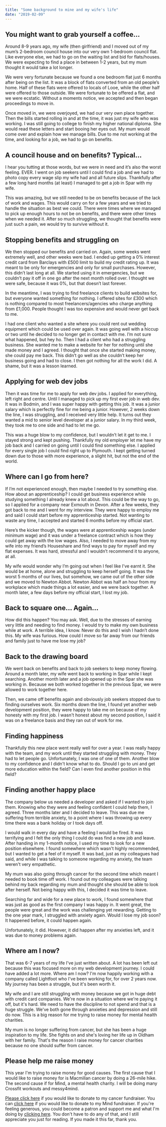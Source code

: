 ```yaml
---
title: "Some background to mine and my wife's life"
date: "2019-02-09"
---
```


## You might want to grab yourself a coffee…

Around 8-9 years ago, my wife (then girlfriend) and I moved out of my mum’s 2-bedroom council house into our very own 1-bedroom council flat. Like everyone else, we had to go on the waiting list and bid for flats/houses. We were expecting to find a place in between 1-2 years, but my mum thought it would take a lot longer.

We were very fortunate because we found a one bedroom flat just 6 months after being on the list. It was a block of flats converted from an old people’s home. Half of these flats were offered to locals of Looe, while the other half were offered to those outside. We were fortunate to be offered a flat, and we were ecstatic. Without a moments notice, we accepted and then began proceedings to move in.

Once moved in, we were overjoyed, we had our very own place together. Then the bills started rolling in and at the time, it was just my wife who was working. I was still going to college to finish my higher national diploma. She would read these letters and start booing her eyes out. My mum would come over and explain how we manage bills. Due to me not working at the time, and looking for a job, we had to go on benefits.

## A council house and on benefits? Typical...

I hear you tutting at those words, but we were in need and it’s also the worst feeling. EVER. I went on job seekers until I could find a job and we had to photo copy every wage slip my wife had and all future slips. Thankfully after a few long hard months (at least) I managed to get a job in Spar with my wife.

This was amazing, but we still needed to be on benefits because of the lack of work and wages. This would carry on for a few years and we tried to handle the situation as best we could. There were times where we managed to pick up enough hours to not be on benefits, and there were other times when we needed it. After so much struggling, we thought that benefits were just such a pain, we would try to survive without it.

## Stopping benefits and struggling on

We then stopped our benefits and carried on. Again, some weeks went extremely well, and other weeks were bad. I ended up getting a 0% interest credit card from Barclays with £500 limit to build my credit rating up. It was meant to be only for emergencies and only for small purchases. However, this didn’t last long at all. We started using it in emergencies, but we couldn’t pay it off in one go after the next month rolled over. I thought we were safe, because it was 0%, but that doesn’t last forever.

In the meantime, I was trying to find freelance clients to build websites for, but everyone wanted something for nothing. I offered sites for £300 which is nothing compared to most freelancers/agencies who charge anything from £1,000. People thought I was too expensive and would never get back to me.

I had one client who wanted a site where you could rent out wedding equipment which could be used over again. It was going well with a hiccup or two until he decided to no longer get in contact with me. I’m not sure what happened, but hey ho. Then I had a client who had a struggling business. She wanted me to make a website for her for nothing until she made money and I agreed. I thought that once she started making money, she could pay me back. This didn’t go well as she couldn’t keep her business going and had to close. I then got nothing for all the work I did. A shame, but it was a lesson learned.

## Applying for web dev jobs

Then it was time for me to apply for web dev jobs. I applied for everything, left right and centre. Until I managed to pick up my first ever job in web dev. It was in Bodmin, and I was super happy with getting this job. It was a junior salary which is perfectly fine for me being a junior. However, 2 weeks down the line, I was struggling, and I received very little help. It turns out they wanted a mid to senior level developer at a junior salary. In my third week, they took me to one side and had to let me go.

This was a huge blow to my confidence, but I wouldn’t let it get to me. I stayed strong and kept pushing. Thankfully my old employer let me have my job back and I carried on going until I could find something else. I applied for every single job I could find right up to Plymouth. I kept getting turned down due to those with more experience, a slight hit, but not the end of the world.

## Where can I go from here?

If I’m not experienced enough, then maybe I needed to try something else. How about an apprenticeship? I could get business experience while studying something I already knew a lot about. This could be the way to go, so I applied for a company near Exmouth in Devon. After a few weeks, they got back to me and I went for my interview. They were happy to employ me and said I could start before my apprenticeship started. Not wanting to waste any time, I accepted and started 6 months before my official start.

Here’s the kicker though, the wages were at apprenticeship wages (under minimum wage) and it was under a freelance contract which is how they could get away with the low wages. Also, I needed to move away from my wife into my friend’s Houseshare and find ways to pay for myself and my flat expenses. It was hard, stressful and I wouldn’t recommend it to anyone, at all.

My wife would wonder why I’m going out when I feel like I’ve earnt it. She would be at home, alone and struggling to keep herself going. It was the worst 5 months of our lives, but somehow, we came out of the other side and we moved to Newton Abbot. Newton Abbot was half an hour from my workplace which made things a lot easier, and we were back together. A month later, a few days before my official start, I lost my job.

## Back to square one... Again...

How did this happen? You may ask. Well, due to the stresses of earning very little and needing to find money. I would try to make my own business while at work. A terrible idea, I know. Never do this and I wish I hadn’t done this. My wife was furious. How could I move so far away from our friends and family just to have me lose my job?

## Back to the drawing board

We went back on benefits and back to job seekers to keep money flowing. Around a month later, my wife went back to working in Spar while I kept searching. Another month later and a job opened up in the Spar she was working in. Because we both worked together in the previous Spar, we were allowed to work together here.

Then, we came off benefits again and obviously job seekers stopped due to finding ourselves work. Six months down the line, I found yet another web development position, they were happy to take me on because of my honesty with my first job. I wasn't honest about my second position, I said it was on a freelance basis and they ran out of work for me.

## Finding happiness

Thankfully this new place went really well for over a year. I was really happy with the team, and my work until they started struggling with money. They had to let people go. Unfortunately, I was one of one of them. Another blow to my confidence and I didn't know what to do. Should I go to uni and get more education within the field? Can I even find another position in this field?

## Finding another happy place

The company below us needed a developer and asked if I wanted to join them. Knowing who they were and feeling confident I could help them, I agreed. Three months later and I decided to leave. This was due me suffering from terrible anxiety, to a point where I was throwing up every time there was a bank holiday or I took days off.

I would walk in every day and have a feeling I would be fired. It was terrifying and I felt the only thing I could do was find a new job and leave. After handing in my 1-month notice, I used my time to look for a new position elsewhere. I found somewhere which wasn't highly recommended, but I wanted to get a feel of it myself. It was bad, just as my colleagues had said, and while I was talking to someone regarding my anxiety, the team weren't very empathetic.

My mum was also going through cancer for the second time which meant I needed to book time off work. I found out my colleagues were talking behind my back regarding my mum and thought she should be able to look after herself. Not being happy with this, I decided it was time to leave.

Searching far and wide for a new place to work, I found somewhere that was just as good as the first company I was happy in. It went great, the people were great and the work was challenging yet rewarding. Getting to the one year mark, I struggled with anxiety again. Would I lose my job soon? It happened before, it could happen again.

Unfortunately, it did. However, it did happen after my anxieties left, and it was due to money problems again.

## Where am I now?

That was 6-7 years of my life I've just written about. A lot has been left out because this was focused more on my web development journey. I could have added a lot more. Where am I now? I'm now happily working with a company called Lightfoot who I've been working for, for over 2 years now. My journey has been a struggle, but it's been worth it.

My wife and I are still struggling with money because we got in huge debt with credit card companies. We're now in a situation where we're paying it off, but it's hard. We need to have the discipline to not spend and that is a huge struggle. We've both gone through anxieties and depression and still do now. This is a big reason for me trying to raise money for mental health charities.

My mum is no longer suffering from cancer, but she has been a huge inspiration to my life. She fights on and she's loving her life up in Oldham with her family. That's the reason I raise money for cancer charities because no one should suffer from cancer.

## Please help me raise money

This year I'm trying to raise money for good causes. The first cause that I would like to raise money for is Macmillan cancer by doing a 26-mile hike. The second cause if for Mind, a mental health charity. I will be doing many Crossfit workouts and messy4mind.

[Please click here](https://www.justgiving.com/fundraising/michael-brooks-macmillan) if you would like to donate to my cancer fundraiser. You can [click here](https://www.justgiving.com/account/your-pages/michaelbrooks-mind) if you would like to donate to my Mind fundraiser. If you're feeling generous, you could become a patron and support me and what I'm doing by [clicking here](https://www.patreon.com/MichaelBrooks). You don't have to do any of that, and I still appreciate you just for reading. If you made it this far, thank you.
